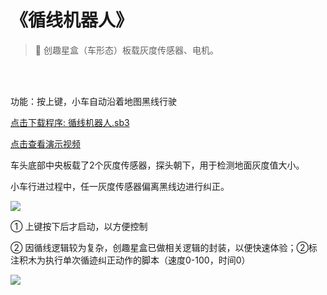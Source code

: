 # 《循线机器人》

> 🧰 创趣星盒（车形态）板载灰度传感器、电机。

<br>
<br>

功能：按上键，小车自动沿着地图黑线行驶

<a href="/tutorial/starbox_sj/sb3/循线机器人.sb3">点击下载程序: 循线机器人.sb3</a>

<a href="https://www.cfunworld.com" target="_blank">点击查看演示视频</a>

车头底部中央板载了2个灰度传感器，探头朝下，用于检测地面灰度值大小。

小车行进过程中，任一灰度传感器偏离黑线边进行纠正。

<img src="/images/docimg/【小学】循线小车原理.png">

① 上键按下后才启动，以方便控制

② 因循线逻辑较为复杂，创趣星盒已做相关逻辑的封装，以便快速体验；②标注积木为执行单次循迹纠正动作的脚本（速度0-100，时间0）

<img src="/images/docimg/【小学】循线小车.png">